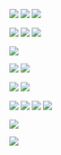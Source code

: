 
<a href="https://git-scm.com/" ><img src="https://img.shields.io/badge/Git-F05032?style=for-the-badge&logo=Git&logoColor=000"/></a>
<a href="https://github.com/" > <img src="https://img.shields.io/badge/GitHub-white?style=for-the-badge&logo=GitHub&logoColor=181717"/></a>
<a href="https://gitlab.com/gamaunov" > <img src="https://img.shields.io/badge/gitlab-FC6D26?style=for-the-badge&logo=gitlab&logoColor=#000000"/></a>


<a href="https://developer.mozilla.org/ru/docs/Learn/Getting_started_with_the_web/HTML_basics" ><img src="https://img.shields.io/badge/HTML5-E34F26?style=for-the-badge&logo=HTML5&logoColor=000"/></a>
<a href="https://developer.mozilla.org/ru/docs/Learn/Getting_started_with_the_web/CSS_basics" ><img src="https://img.shields.io/badge/CSS3-1572B6?style=for-the-badge&logo=CSS3&logoColor=000"/></a>
<a href="https://react.dev/" > <img src="https://img.shields.io/badge/React-2C3454?style=for-the-badge&logo=React&logoColor=61DAFB"/> </a>

<a href="https://nextjs.org/" > <img src="https://img.shields.io/badge/Next.JS-black?style=for-the-badge&logo=nextdotjs&logoColor=#000000"/></a>

<a href="https://learn.javascript.ru/" ><img src="https://img.shields.io/badge/JavaScript-F7DF1E?style=for-the-badge&logo=JavaScript&logoColor=000000"/></a>
<a href="https://www.typescriptlang.org/" > <img src="https://img.shields.io/badge/TypeScript-3178C6?style=for-the-badge&logo=TypeScript&logoColor=008FC7"/></a>
                  




<a href="https://expressjs.com/"><img src="https://img.shields.io/badge/express-000000?style=for-the-badge&logo=express&logoColor=fff"/></a> 
<a href="https://nestjs.com/"><img src="https://img.shields.io/badge/nestjs-000?style=for-the-badge&logo=nestjs&logoColor=E0234E"/></a>

<a href="https://mongoosejs.com/" > <img src="https://img.shields.io/badge/mongoose-880000?style=for-the-badge&logo=mongoose&logoColor=fff"/></a>
<a href="https://www.mongodb.com/" > <img src="https://img.shields.io/badge/mongodb-092E20?style=for-the-badge&logo=mongodb&logoColor=47A248"/></a>
<a href="https://www.postgresql.org/" > <img src="https://img.shields.io/badge/postgresql-4169E1?style=for-the-badge&logo=postgresql&logoColor=47A248"/></a>
<a href="https://typeorm.io/" > <img src="https://img.shields.io/badge/typeform-262627?style=for-the-badge&logo=typeform&logoColor=47A248"/></a>

<a href="https://jestjs.io/ru/"><img src="https://img.shields.io/badge/jest-C21325?style=for-the-badge&logo=jest&logoColor=000000"/></a> 

<a href="https://www.docker.com/"><img src="https://img.shields.io/badge/docker-2496ED?style=for-the-badge&logo=docker&logoColor=fff"/></a> 


 











